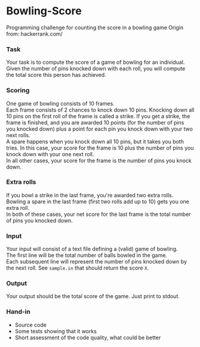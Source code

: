 Bowling-Score
=============

Programming challenge for counting the score in a bowling game
Origin from: hackerrank.com/

<h3>Task</h3>

Your task is to compute the score of a game of bowling for an individual. Given the number of pins knocked down with each roll, you will compute the total score this person has achieved.

<h3>Scoring</h3>

One game of bowling consists of 10 frames.<br>
Each frame consists of 2 chances to knock down 10 pins.
Knocking down all 10 pins on the first roll of the frame is called a strike. If you get a strike, the frame is finished, and you are awarded 10 points (for the number of pins you knocked down) plus a point for each pin you knock down with your two next rolls.<br>
A spare happens when you knock down all 10 pins, but it takes you both tries. In this case, your score for the frame is 10 plus the number of pins you knock down with your one next roll.<br>
In all other cases, your score for the frame is the number of pins you knock down.

<h3>Extra rolls</h3>

If you bowl a strike in the last frame, you're awarded two extra rolls.<br>
Bowling a spare in the last frame (first two rolls add up to 10) gets you one extra roll.<br>
In both of these cases, your net score for the last frame is the total number of pins you knocked down.

<h3>Input</h3>

Your input will consist of a text file defining a (valid) game of bowling.<br>
The first line will be the total number of balls bowled in the game.<br>
Each subsequent line will represent the number of pins knocked down by the next roll.
See `sample.in` that should return the score `X`.

<h3>Output</h3>

Your output should be the total score of the game. Just print to stdout.

<h3>Hand-in</h3>

* Source code
* Some tests showing that it works
* Short assessment of the code quality, what could be better
